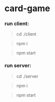 # card-game

### run client: 

>cd ./client

> npm i

>npm start


### run server: 

>cd ./server

>npm i

>npm start
